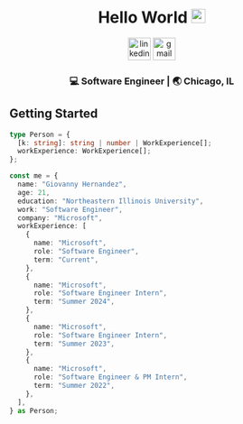 <div align="center">
  <h1> Hello World <img src="https://media.giphy.com/media/hvRJCLFzcasrR4ia7z/giphy.gif" width="25px"></h1>
</div>

<p align='center'> 
<a href = https://www.linkedin.com/in/giovanny-hernandez-738ab81b8/><img src='https://img.icons8.com/color/2x/linkedin.png' alt='linkedin' height='40'></a>
<a href = "mailto:officialgio121@gmail.com"><img src='https://img.icons8.com/color/48/000000/gmail.png' alt='gmail' height='40'></a>


<div align="center">
<h3> 💻 Software Engineer | 🌏 Chicago, IL </h3> 
</div>

## Getting Started

```ts
type Person = {
  [k: string]: string | number | WorkExperience[];
  workExperience: WorkExperience[];
};

const me = {
  name: "Giovanny Hernandez",
  age: 21,
  education: "Northeastern Illinois University",
  work: "Software Engineer",
  company: "Microsoft",
  workExperience: [
    {
      name: "Microsoft",
      role: "Software Engineer",
      term: "Current",
    },
    {
      name: "Microsoft",
      role: "Software Engineer Intern",
      term: "Summer 2024",
    },
    {
      name: "Microsoft",
      role: "Software Engineer Intern",
      term: "Summer 2023",
    },
    {
      name: "Microsoft",
      role: "Software Engineer & PM Intern",
      term: "Summer 2022",
    },
  ],
} as Person;
```

<!--## 🧑🏽‍💻 My Languages/Tools:
<div>
<p align="center">
<img src="https://github.com/officialgio/officialgio/blob/main/officialgio/Misc/image%20backups/homeycombs/JAVA.png" alt="JAVA" width="57" height="55"/> 
<img src="https://github.com/officialgio/officialgio/blob/main/officialgio/Misc/image%20backups/homeycombs/HTML5.png" alt="html5" width="57" height="55"/> 
<img src="https://github.com/officialgio/officialgio/blob/main/officialgio/Misc/image%20backups/homeycombs/CSS3.png" alt="css3" width="57" height="55"/> 
<img src="https://github.com/officialgio/officialgio/blob/main/officialgio/Misc/image%20backups/homeycombs/JavaScript.png" alt="javascript" width="57" height="55"/> 
<p>&nbsp;</p>
<p align="center">
<img src="https://images-wixmp-ed30a86b8c4ca887773594c2.wixmp.com/f/217d5ea0-623d-40b1-9b31-027b904a5f15/ddjrgww-846ce429-3b0d-4ad8-bf6d-ac52dfe48201.png?token=eyJ0eXAiOiJKV1QiLCJhbGciOiJIUzI1NiJ9.eyJzdWIiOiJ1cm46YXBwOiIsImlzcyI6InVybjphcHA6Iiwib2JqIjpbW3sicGF0aCI6IlwvZlwvMjE3ZDVlYTAtNjIzZC00MGIxLTliMzEtMDI3YjkwNGE1ZjE1XC9kZGpyZ3d3LTg0NmNlNDI5LTNiMGQtNGFkOC1iZjZkLWFjNTJkZmU0ODIwMS5wbmcifV1dLCJhdWQiOlsidXJuOnNlcnZpY2U6ZmlsZS5kb3dubG9hZCJdfQ.ZkEnCXJtjhT0v0UEQF7_k0VfiSaIoZa-YlerQJG-CXw" alt="vscode" width="48" height="48"/>
  <img src="https://images-wixmp-ed30a86b8c4ca887773594c2.wixmp.com/f/9b5e7dcc-db45-4acb-8078-4f1e40191fe1/dbfye6x-ee5cf816-da93-4428-8cc6-e388e0b45136.png?token=eyJ0eXAiOiJKV1QiLCJhbGciOiJIUzI1NiJ9.eyJzdWIiOiJ1cm46YXBwOiIsImlzcyI6InVybjphcHA6Iiwib2JqIjpbW3sicGF0aCI6IlwvZlwvOWI1ZTdkY2MtZGI0NS00YWNiLTgwNzgtNGYxZTQwMTkxZmUxXC9kYmZ5ZTZ4LWVlNWNmODE2LWRhOTMtNDQyOC04Y2M2LWUzODhlMGI0NTEzNi5wbmcifV1dLCJhdWQiOlsidXJuOnNlcnZpY2U6ZmlsZS5kb3dubG9hZCJdfQ._0zGB33NIE1jhC583GLDwygXr5jsMVwfCaEtBWtWNt0" alt="IDEA" width="48" height="48"/> -->
<!--
**officialgio/officialgio** is a ✨ _special_ ✨ repository because its `README.md` (this file) appears on your GitHub profile.
-->
